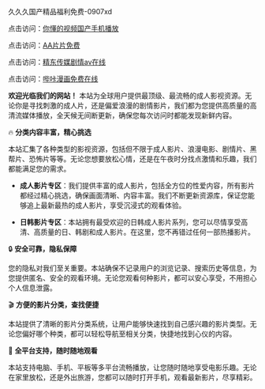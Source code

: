 久久久国产精品福利免费-0907xd

点击访问：<a href="https://heiliaowzu4ur.pages.dev">你懂的视频国产手机播放</a>

点击访问：<a href="https://heiliaoxwd5i8.pages.dev">AA片片免费</a>

点击访问：<a href="https://heiliaoe8ajia.pages.dev">精东传媒剧情av在线</a>

点击访问：<a href="https://heiliaoow5kzm.pages.dev">哔咔漫画免费在线</a>

**欢迎光临我们的网站！** 本站为全球用户提供最顶级、最流畅的成人影视资源。无论你是寻找刺激的成人片，还是偏爱浪漫的剧情影片，我们都为您提供高质量的高清流媒体播放，全天候无间断更新，确保您每次访问时都能发现新鲜内容。

🔥 **分类内容丰富，精心挑选**

本站汇集了各种类型的影视资源，包括但不限于成人影片、浪漫电影、剧情片、黑帮片、恐怖片等等。无论您想要放松心情，还是在午夜时分找点激情和乐趣，我们都能满足您的需求。

- **成人影片专区**：我们提供丰富的成人影片，包括全方位的性爱内容，所有影片都经过精心挑选，确保画面清晰、内容丰富。我们不断更新资源库，保证您能够追上最新最热的成人影片，享受沉浸式的观看体验。

- **日韩影片专区**：本站拥有最受欢迎的日韩成人影片系列，您可以尽情享受高清、高质量的日、韩剧和成人影片。在这里，您不再错过任何一部热播影片。

🔒 **安全可靠，隐私保障**

您的隐私对我们至关重要。本站确保不记录用户的浏览记录、搜索历史等信息，为您提供匿名、安全的观看环境。无论您观看何种影片，都可以安心享受，不用担心个人信息泄露。

🎬 **方便的影片分类，查找便捷**

本站提供了清晰的影片分类系统，让用户能够快速找到自己感兴趣的影片类型。无论您偏好哪个种类，都可以轻松导航至相关分类，快捷地找到心仪的内容。

📱 **全平台支持，随时随地观看**

本站支持电脑、手机、平板等多平台流畅播放，让您随时随地享受电影乐趣。无论在家里放松，还是外出旅游，您都可以随时打开手机，观看最新影片，尽享精彩。

<span style="display:none;">[Canonical link]( https://github.com/dd098/78911 ）</span>
